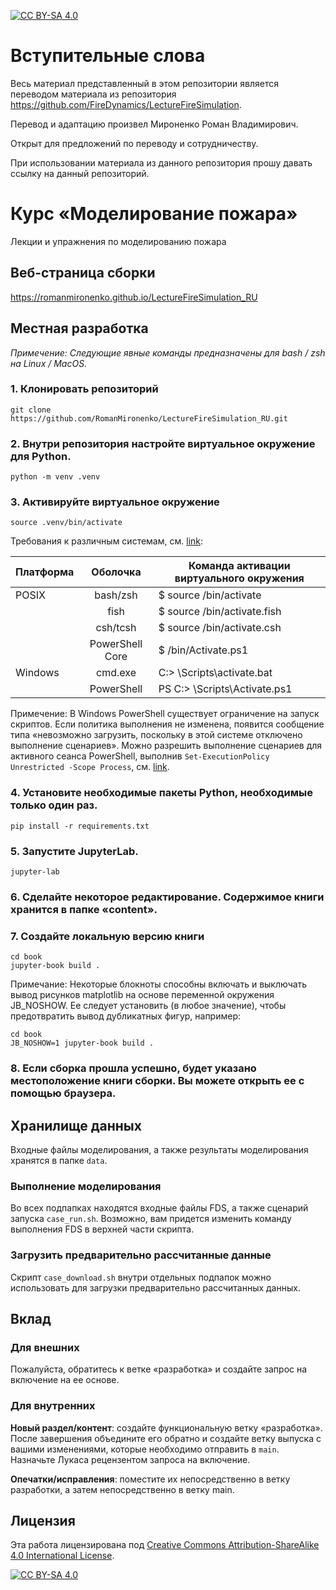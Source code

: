 [![CC BY-SA 4.0][cc-by-sa-shield]][cc-by-sa]

# Вступительные слова
Весь материал представленный в этом репозитории является переводом 
материала из репозитория https://github.com/FireDynamics/LectureFireSimulation.

Перевод и адаптацию произвел Мироненко Роман Владимирович.

Открыт для предложений по переводу и сотрудничеству.

При использовании материала из данного репозитория прошу давать ссылку на данный репозиторий.

# Курс «Моделирование пожара»
Лекции и упражнения по моделированию пожара

## Веб-страница сборки
https://romanmironenko.github.io/LectureFireSimulation_RU

## Местная разработка

*Примечение: Следующие явные команды предназначены для bash / zsh на Linux / MacOS.*

### 1. Клонировать репозиторий
```
git clone https://github.com/RomanMironenko/LectureFireSimulation_RU.git
```
### 2. Внутри репозитория настройте виртуальное окружение для Python.
```
python -m venv .venv
```
### 3. Активируйте виртуальное окружение
```
source .venv/bin/activate
```

Требования к различным системам, см. [link](https://docs.python.org/3/library/venv.html):

| Платформа |    Оболочка     | Команда активации виртуального окружения |
| -------- |:---------------:|------------------------------------------|
| POSIX    |    bash/zsh     | $ source <venv>/bin/activate             |
|          |      fish       | $ source <venv>/bin/activate.fish        |
|          |    csh/tcsh     | $ source <venv>/bin/activate.csh         |
|          | PowerShell Core | $ <venv>/bin/Activate.ps1                |
| Windows  |     cmd.exe     | C:\> <venv>\Scripts\activate.bat         |
|          |   PowerShell    | PS C:\> <venv>\Scripts\Activate.ps1      |

Примечение: В Windows PowerShell существует ограничение на запуск скриптов. Если политика выполнения не изменена, появится сообщение типа «невозможно загрузить, поскольку в этой системе отключено выполнение сценариев». Можно разрешить выполнение сценариев для активного сеанса PowerShell, выполнив `Set-ExecutionPolicy Unrestricted -Scope Process`, см. [link](https://stackoverflow.com/questions/18713086/virtualenv-wont-activate-on-windows).

### 4. Установите необходимые пакеты Python, необходимые только один раз.
```
pip install -r requirements.txt
```
### 5. Запустите JupyterLab.
```
jupyter-lab
```
### 6. Сделайте некоторое редактирование. Содержимое книги хранится в папке «content».
### 7. Создайте локальную версию книги
```
cd book
jupyter-book build .
```
Примечание: Некоторые блокноты способны включать и выключать вывод рисунков matplotlib на основе переменной окружения JB_NOSHOW. Ее следует установить (в любое значение), чтобы предотвратить вывод дубликатных фигур, например:

```
cd book
JB_NOSHOW=1 jupyter-book build .
```

### 8. Если сборка прошла успешно, будет указано местоположение книги сборки. Вы можете открыть ее с помощью браузера.

## Хранилище данных

Входные файлы моделирования, а также результаты моделирования хранятся в папке `data`.

### Выполнение моделирования

Во всех подпапках находятся входные файлы FDS, а также сценарий запуска `case_run.sh`. Возможно, вам придется изменить команду выполнения FDS в верхней части скрипта.

### Загрузить предварительно рассчитанные данные

Скрипт `case_download.sh` внутри отдельных подпапок можно использовать для загрузки предварительно рассчитанных данных.

## Вклад

### Для внешних

Пожалуйста, обратитесь к ветке «разработка» и создайте запрос на включение на ее основе.

### Для внутренних

**Новый раздел/контент**: создайте функциональную ветку «разработка». После завершения объедините его обратно и создайте ветку выпуска с вашими изменениями, которые необходимо отправить в `main`. Назначьте Лукаса рецензентом запроса на включение.

**Опечатки/исправления**: поместите их непосредственно в ветку разработки, а затем непосредственно в ветку main.

## Лицензия

Эта работа лицензирована под
[Creative Commons Attribution-ShareAlike 4.0 International License][cc-by-sa].

[![CC BY-SA 4.0][cc-by-sa-image]][cc-by-sa]

[cc-by-sa]: http://creativecommons.org/licenses/by-sa/4.0/
[cc-by-sa-image]: https://licensebuttons.net/l/by-sa/4.0/88x31.png
[cc-by-sa-shield]: https://img.shields.io/badge/License-CC%20BY--SA%204.0-lightgrey.svg
